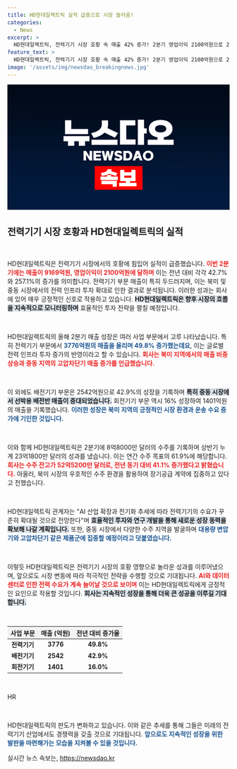 ```yaml
---
title: HD현대일렉트릭 실적 급증으로 시장 놀라움!
categories:
  - News
excerpt: >
  HD현대일렉트릭, 전력기기 시장 호황 속 매출 42% 증가! 2분기 영업이익 2100억원으로 257% 급증하며 연간 수주 목표의 61% 달성. AI와 친환경 선박 발주로 성장세 기대! 클릭하면 더 놀라운 이야기가 펼쳐집니다!
feature_text: >
  HD현대일렉트릭, 전력기기 시장 호황 속 매출 42% 증가! 2분기 영업이익 2100억원으로 257% 급증하며 연간 수주 목표의 61% 달성. AI와 친환경 선박 발주로 성장세 기대! 클릭하면 더 놀라운 이야기가 펼쳐집니다!
image: '/assets/img/newsdao_breakingnews.jpg'
---
```


<p><img src="/assets/img/newsdao_breakingnews.jpg" alt="implanttips 속보" /></p>

<h2 data-ke-size="size26">전력기기 시장 호황과 HD현대일렉트릭의 실적</h2>

<p data-ke-size="size16">&nbsp;</p>

<p>HD현대일렉트릭은 전력기기 시장에서의 호황에 힘입어 실적이 급증했습니다. <b><span style="color: #ee2323;">이번 2분기에는 매출이 9169억원, 영업이익이 2100억원에 달하며</span></b> 이는 전년 대비 각각 42.7%와 257.1%의 증가를 의미합니다. 전력기기 부문 매출이 특히 두드러지며, 이는 북미 및 중동 시장에서의 전력 인프라 투자 확대로 인한 결과로 분석됩니다. 이러한 성과는 회사에 있어 매우 긍정적인 신호로 작용하고 있습니다. <b><span style="background-color: #21538527;">HD현대일렉트릭은 향후 시장의 흐름을 지속적으로 모니터링하며</span></b> 효율적인 투자 전략을 펼칠 예정입니다. </p>

<p data-ke-size="size16">&nbsp;</p>

<p>HD현대일렉트릭의 올해 2분기 매출 성장은 여러 사업 부문에서 고루 나타났습니다. 특히 전력기기 부문에서 <b><span style="color: #1a5490;">3776억원의 매출을 올리며 49.8% 증가했는데요</span></b>, 이는 글로벌 전력 인프라 투자 증가의 반영이라고 할 수 있습니다. <b><span style="color: #ee2323;">회사는 북미 지역에서의 매출 비중 상승과 중동 지역의 고압차단기 매출 증가를 언급했습니다.</span></b></p>

<p data-ke-size="size16">&nbsp;</p>

<p>이 외에도 배전기기 부문은 2542억원으로 42.9%의 성장을 기록하며 <b><span style="background-color: #21538527;">특히 중동 시장에서 선박용 배전반 매출이 증대되었습니다.</span></b> 회전기기 부문 역시 16% 성장하여 1401억원의 매출을 기록했습니다. <b><span style="color: #1a5490;">이러한 성장은 북미 지역의 긍정적인 시장 환경과 운송 수요 증가에 기인한 것입니다.</span></b></p>

<p data-ke-size="size16">&nbsp;</p>

<p>이와 함께 HD현대일렉트릭은 2분기에 8억8000만 달러의 수주를 기록하며 상반기 누계 23억1800만 달러의 성과를 냈습니다. 이는 연간 수주 목표의 61.9%에 해당합니다. <b><span style="color: #ee2323;">회사는 수주 잔고가 52억5200만 달러로, 전년 동기 대비 41.1% 증가했다고 밝혔습니다.</span></b> 아울러, 북미 시장의 우호적인 수주 환경을 활용하여 장기공급 계약에 집중하고 있다고 전했습니다.</p>

<p data-ke-size="size16">&nbsp;</p>

<p>HD현대일렉트릭 관계자는 "AI 산업 확장과 전기화 추세에 따라 전력기기의 수요가 꾸준히 확대될 것으로 전망한다"며 <b><span style="background-color: #21538527;">효율적인 투자와 연구 개발을 통해 새로운 성장 동력을 확보해 나갈 계획입니다.</span></b> 또한, 중동 시장에서 다양한 수주 지역을 발굴하며 <b><span style="color: #1a5490;">대용량 변압기와 고압차단기 같은 제품군에 집중할 예정이라고 덧붙였습니다.</span></b></p>

<p data-ke-size="size16">&nbsp;</p>

<p>이렇듯 HD현대일렉트릭은 전력기기 시장의 호황 영향으로 놀라운 성과를 이루어냈으며, 앞으로도 시장 변동에 따라 적극적인 전략을 수행할 것으로 기대됩니다. <b><span style="color: #ee2323;">AI와 데이터센터로 인한 전력 수요가 계속 늘어날 것으로 보이며</span></b> 이는 HD현대일렉트릭에게 긍정적인 요인으로 작용할 것입니다. <b><span style="background-color: #21538527;">회사는 지속적인 성장을 통해 더욱 큰 성공을 이루길 기대합니다.</span></b> </p>

<p data-ke-size="size16">&nbsp;</p>

<table style="width: 100%; border-collapse: collapse;">
    <thead>
        <tr>
            <th style="text-align: center; background-color: #f2f2f2;">사업 부문</th>
            <th style="text-align: center; background-color: #f2f2f2;">매출 (억원)</th>
            <th style="text-align: center; background-color: #f2f2f2;">전년 대비 증가율</th>
        </tr>
    </thead>
    <tbody>
        <tr>
            <td style="text-align: center; height: 17px;"><b>전력기기</b></td>
            <td style="text-align: center; height: 17px;"><b>3776</b></td>
            <td style="text-align: center; height: 17px;"><b>49.8%</b></td>
        </tr>
        <tr>
            <td style="text-align: center; height: 17px;"><b>배전기기</b></td>
            <td style="text-align: center; height: 17px;"><b>2542</b></td>
            <td style="text-align: center; height: 17px;"><b>42.9%</b></td>
        </tr>
        <tr>
            <td style="text-align: center; height: 17px;"><b>회전기기</b></td>
            <td style="text-align: center; height: 17px;"><b>1401</b></td>
            <td style="text-align: center; height: 17px;"><b>16.0%</b></td>
        </tr>
    </tbody>
</table>

<p data-ke-size="size16">&nbsp;</p>

<p>HR</p>

<p data-ke-size="size16">&nbsp;</p>

<p>HD현대일렉트릭의 판도가 변화하고 있습니다. 이와 같은 추세를 통해 그들은 미래의 전력기기 산업에서도 경쟁력을 갖출 것으로 기대됩니다. <b><span style="color: #1a5490;">앞으로도 지속적인 성장을 위한 발판을 마련해가는 모습을 지켜볼 수 있을 것입니다.</span></b></p>
실시간 뉴스 속보는, <a href="https://newsdao.kr" rel="dofollow">https://newsdao.kr</a>


